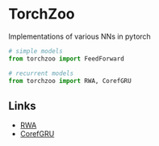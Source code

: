 TorchZoo
========

Implementations of various NNs in pytorch


```python
# simple models
from torchzoo import FeedForward

# recurrent models
from torchzoo import RWA, CorefGRU
```

Links
-----

- [RWA](https://arxiv.org/abs/1703.01253)
- [CorefGRU](https://arxiv.org/abs/1804.05922)

